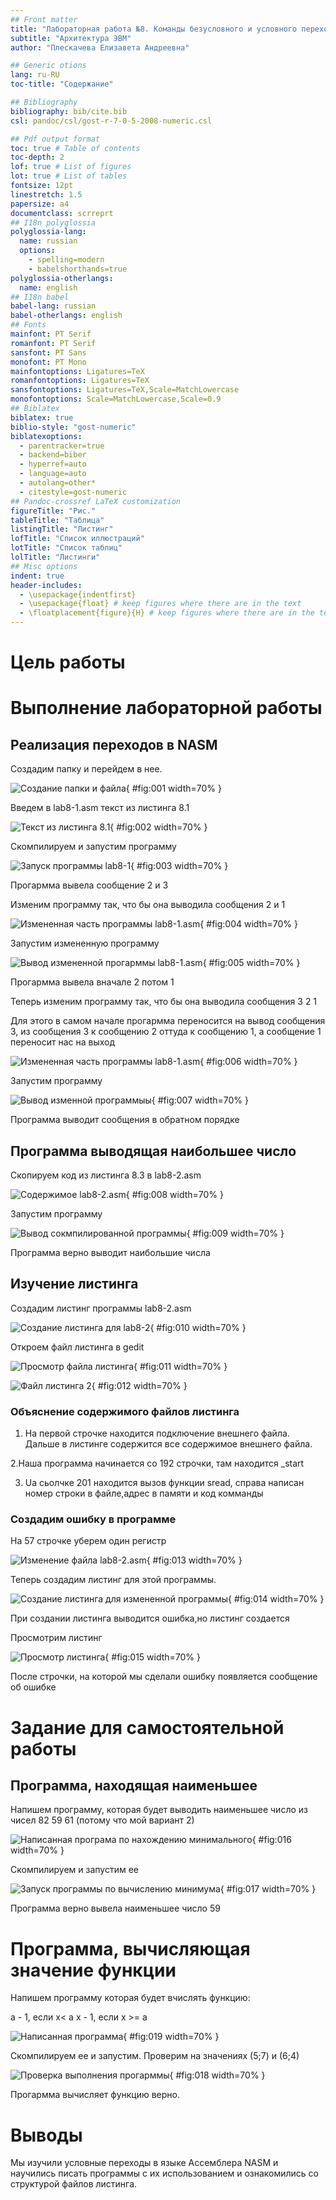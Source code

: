 ```yaml
---
## Front matter
title: "Лабораторная работа №8. Команды безусловного и условного переходов"
subtitle: "Архитектура ЭВМ"
author: "Плескачева Елизавета Андреевна"

## Generic otions
lang: ru-RU
toc-title: "Содержание"

## Bibliography
bibliography: bib/cite.bib
csl: pandoc/csl/gost-r-7-0-5-2008-numeric.csl

## Pdf output format
toc: true # Table of contents
toc-depth: 2
lof: true # List of figures
lot: true # List of tables
fontsize: 12pt
linestretch: 1.5
papersize: a4
documentclass: scrreprt
## I18n polyglossia
polyglossia-lang:
  name: russian
  options:
	- spelling=modern
	- babelshorthands=true
polyglossia-otherlangs:
  name: english
## I18n babel
babel-lang: russian
babel-otherlangs: english
## Fonts
mainfont: PT Serif
romanfont: PT Serif
sansfont: PT Sans
monofont: PT Mono
mainfontoptions: Ligatures=TeX
romanfontoptions: Ligatures=TeX
sansfontoptions: Ligatures=TeX,Scale=MatchLowercase
monofontoptions: Scale=MatchLowercase,Scale=0.9
## Biblatex
biblatex: true
biblio-style: "gost-numeric"
biblatexoptions:
  - parentracker=true
  - backend=biber
  - hyperref=auto
  - language=auto
  - autolang=other*
  - citestyle=gost-numeric
## Pandoc-crossref LaTeX customization
figureTitle: "Рис."
tableTitle: "Таблица"
listingTitle: "Листинг"
lofTitle: "Список иллюстраций"
lotTitle: "Список таблиц"
lolTitle: "Листинги"
## Misc options
indent: true
header-includes:
  - \usepackage{indentfirst}
  - \usepackage{float} # keep figures where there are in the text
  - \floatplacement{figure}{H} # keep figures where there are in the text
---
```


# Цель работы
# Выполнение лабораторной работы

## Реализация переходов в NASM

Создадим папку и перейдем в нее. 

![Создание папки и файла](image/1.png){ #fig:001 width=70% }

Введем в lab8-1.asm текст из листинга 8.1
 
![Текст из листинга 8.1](image/2.png){ #fig:002 width=70% }

Скомпилируем и запустим программу
 
![Запуск программы lab8-1](image/3.png){ #fig:003 width=70% }
 
Прогармма вывела сообщение 2 и 3 


Изменим программу так, что бы она выводила сообщения 2 и 1

![Измененная часть программы lab8-1.asm](image/4.png){ #fig:004 width=70% }

Запустим измененную программу
 
![Вывод измененной прогарммы lab8-1.asm](image/5.png){ #fig:005 width=70% }
 
Прогармма вывела вначале 2 потом 1

Теперь изменим программу так, что бы она выводила сообщения 3 2 1

Для этого в самом начале прогармма переносится на вывод сообщения 3, из сообщения 3 к сообщению 2 оттуда к сообщению 1, а сообщение 1 переносит нас на выход

![Измененная часть программы lab8-1.asm](image/6.png){ #fig:006 width=70% }
 
Запустим программу

![Вывод изменной программыы](image/7.png){ #fig:007 width=70% }

Программа выводит сообщения в обратном порядке

## Программа выводящая наибольшее число
 
Скопируем код из листинга 8.3 в lab8-2.asm

![Cодержимое lab8-2.asm](image/8.png){ #fig:008 width=70% }

Запустим программу
 
![Вывод сокмпилированной программы](image/9.png){ #fig:009 width=70% }
 
Программа верно выводит наибольшие числа

## Изучение листинга

Создадим листинг программы lab8-2.asm



![Создание листинга для lab8-2](image/10.png){ #fig:010 width=70% }

Откроем файл листинга в gedit
 
![Просмотр файла листинга](image/11.png){ #fig:011 width=70% }
 
![Файл листинга 2](image/12.png){ #fig:012 width=70% }
 
### Объяснение содержимого файлов листинга

1. На первой строчке находится подключение внешнего файла. Дальше в листинге содержится все содержимое внешнего файла.

2.Наша программа начинается со 192 строчки, там находится _start

3. Uа сьолчке 201 находится вызов функции sread, справа написан номер строки в файле,адрес в памяти и код комманды

### Cоздадим ошибку в программе

На 57 строчке уберем один регистр

![Изменение файла lab8-2.asm](image/13.png){ #fig:013 width=70% }
 
Теперь создадим листинг для этой программы. 

![Создание листинга для измененной программы](image/14.png){ #fig:014 width=70% }
 
При создании листинга выводится ошибка,но листинг создается

Просмотрим листинг


![Просмотр листинга](image/15.png){ #fig:015 width=70% }
 
После строчки, на которой мы сделали ошибку появляется сообщение об ошибке

# Задание для самостоятельной работы 

## Программа, находящая наименьшее

Напишем программу, которая будет выводить наименьшее число из чисел 82 59 61 (потому что мой вариант 2)



![Написанная програма по нахождению минимального](image/16.png){ #fig:016 width=70% }

Скомпилируем и запустим ее
 
![Запуск программы по вычислению минимума](image/17.png){ #fig:017 width=70% }

Программа верно вывела наименьшее число 59

# Программа, вычисляющая значение функции

Напишем программу которая будет вчислять функцию:

a - 1, если x< a
x - 1, если x >= a



![Написанная программа](image/19.png){ #fig:019 width=70% }

Скомпилируем ее и запустим. Проверим на значениях (5;7) и (6;4)
 
![Проверка выполнения прогарммы](image/18.png){ #fig:018 width=70% }
 
Прогармма вычисляет функцию верно.
 

# Выводы

Мы изучили условные переходы в языке Ассемблера NASM и научились писать программы с их использованием и  ознакомились со структурой файлов листинга.

